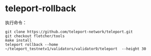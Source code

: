 # teleport-rollback

执行命令：

```shell
git clone https://github.com/teleport-network/teleport.git
git checkout fletcher/tools
make install
teleport rollback --home ~/teleport_testnetv1/validators/validator9/teleport  --height 30
```
